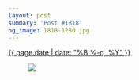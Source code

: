 ```yaml
---
layout: post
summary: 'Post #1818'
og_image: 1818-1280.jpg
---
```


<div class="post">
 <time>
  <a href="/1818">
   {{ page.date | date: "%B %-d, %Y" }}
  </a>
 </time>
 <a href="/1818">
  <figure data-taken="10/15/2023">
   <img sizes="(min-width: 700px) 50vw, calc(100vw - 2rem)" src="{{ site.assets_url }}/1818-640.jpg" srcset="{{ site.assets_url }}/1818-320.jpg 320w, {{ site.assets_url }}/1818-640.jpg 640w, {{ site.assets_url }}/1818-960.jpg 960w, {{ site.assets_url }}/1818-1280.jpg 1280w"/>
  </figure>
 </a>
</div>
